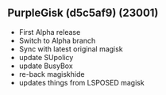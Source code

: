 ## PurpleGisk (d5c5af9) (23001)

- First Alpha release
- Switch to Alpha branch
- Sync with latest original magisk
- update SUpolicy
- update BusyBox
- re-back magiskhide
- updates things from LSPOSED magisk
